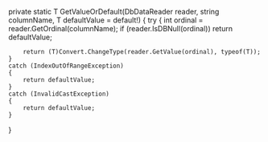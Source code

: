 private static T GetValueOrDefault<T>(DbDataReader reader, string columnName, T defaultValue = default!)
{
    try
    {
        int ordinal = reader.GetOrdinal(columnName);
        if (reader.IsDBNull(ordinal))
            return defaultValue;

        return (T)Convert.ChangeType(reader.GetValue(ordinal), typeof(T));
    }
    catch (IndexOutOfRangeException)
    {
        return defaultValue;
    }
    catch (InvalidCastException)
    {
        return defaultValue;
    }
}
